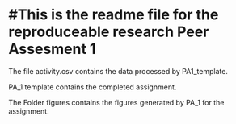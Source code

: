 #This is the readme file for the reproduceable research Peer Assesment 1
========================================================================

The file activity.csv contains the data processed by PA1_template.

PA_1 template contains the completed assignment.

The Folder figures contains the figures generated by PA_1 for the assignment.
